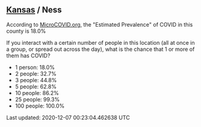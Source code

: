 
## [Kansas](/united-states/kansas) / Ness

According to [MicroCOVID.org](http://microcovid.org),
the "Estimated Prevalence" of COVID in this county is 18.0%

If you interact with a certain number of people in this location
(all at once in a group, or spread out across the day), what is the chance that
1 or more of them has COVID?

- 1 person: 18.0%
- 2 people: 32.7%
- 3 people: 44.8%
- 5 people: 62.8%
- 10 people: 86.2%
- 25 people: 99.3%
- 100 people: 100.0%

Last updated: 2020-12-07 00:23:04.462638 UTC

